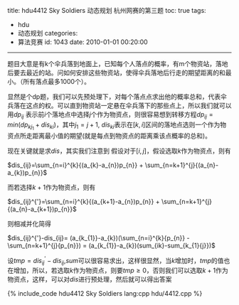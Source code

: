 title: hdu4412 Sky Soldiers 动态规划 杭州网赛的第三题
toc: true
tags:
  - hdu
  - 动态规划
categories:
  - 算法竞赛
id: 1043
date: 2010-01-01 00:20:00
---

题目大意是有k个伞兵落到地面上，已知每个人落点的概率，有m个物资站，落地后要去最近的站。问如何安排这些物资站，使得伞兵落地后行走的期望距离的和最小。（所有落点最多1000个）。

显然是个dp题，我们可以先预处理下，对每个落点点求出他的概率总和，代表伞兵落在这点的权。可以直到物资站一定悬在伞兵落下的那些点上，所以我们就可以用$dp_{ij}$ 表示前$i$个落地点中选择$j$个作为物资点，则很容易想到转移方程$dp_{ij}=min(dp_{kj_{1}}+dis_{ki})$，其中$j_{1}=j+1$, $dis_{ki}$表示在$[k,i]$区间的落地点选则一个作为物资点所走距离最小值的期望(就是每点到物资点的距离乘该点概率的总和)。

现在关键就是求$dis$，其实我们注意到  假设对于$[i,j]$，假设选取$k$作为物资点，则有

$dis_{ij}=\sum_{n=i}^{k}{(a_{k}-a_{n})p_{n}} + \sum_{n=k+1}^{j}{(a_{n}-a_{k})p_{n}}$   

而若选择$k+1$作为物资点，则有

$dis_{ij}^{'}=\sum_{n=i}^{k}{(a_{k+1}-a_{n})p_{n}} + \sum_{n=k+1}^{j}{(a_{n}-a_{k+1})p_{n}}$

则相减并化简得

$dis_{ij}^{'}-dis_{ij}= (a_{k_{1}}-a_{k})(\sum_{n=i}^{k}{p_{n}} - \sum_{n=k+1}^{j}{p_{n}}) = (a_{k_{1}}-a_{k})(sum_{ik}-sum_{k_{1}{j}})$

设$tmp=dis_{ij}^{'}-dis_{ij}$,$sum$可以很容易求出，这样很显然，当$k$增加时，$tmp$的值也在增加，所以，若选取$k$作为物资点，则要$tmp \geq 0$，否则我们可以选取$k+1$作为物资点，这样，可以对$dis$进行预处理，然后就可以得出答案

{% include_code hdu4412 Sky Soldiers lang:cpp hdu/4412.cpp %}